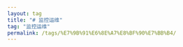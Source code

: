 ```yaml
---
layout: tag
title: "# 监控运维"
tag: "监控运维"
permalink: /tags/%E7%9B%91%E6%8E%A7%E8%BF%90%E7%BB%B4/
---
```

